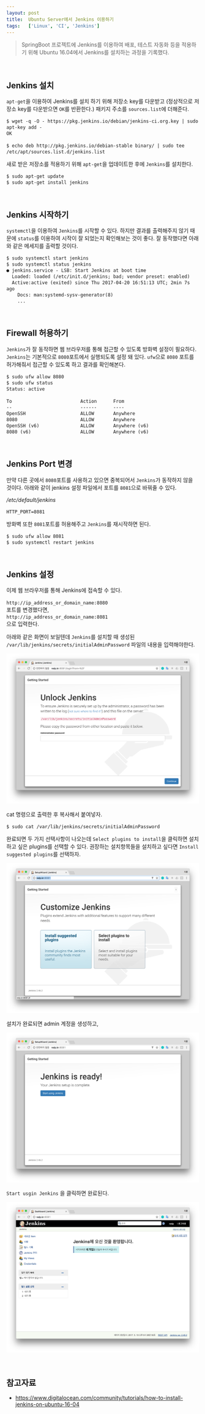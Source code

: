```yaml
---
layout: post
title:  Ubuntu Server에서 Jenkins 이용하기
tags:   ['Linux', 'CI', 'Jenkins']
---
```


> SpringBoot 프로젝트에 Jenkins를 이용하여 배포, 테스트 자동화 등을 적용하기 위해 Ubuntu 16.04에서 Jenkins를 설치하는 과정을 기록했다.

<br/>  

## Jenkins 설치    

`apt-get`을 이용하여 Jenkins를 설치 하기 위해 저장소 key를 다운받고 (정상적으로 저장소 key를 다운받으면 `OK`를 반환한다.) 패키지 주소를 `sources.list`에 더해준다.   

```
$ wget -q -O - https://pkg.jenkins.io/debian/jenkins-ci.org.key | sudo apt-key add -
OK

$ echo deb http://pkg.jenkins.io/debian-stable binary/ | sudo tee /etc/apt/sources.list.d/jenkins.list
```   

새로 받은 저장소를 적용하기 위해 `apt-get`을 업데이트한 후에 `Jenkins`를 설치한다.  

```
$ sudo apt-get update
$ sudo apt-get install jenkins
```  

<br/>  

## Jenkins 시작하기  

`systemctl`을 이용하여 `Jenkins`를 시작할 수 있다. 하지만 결과를 출력해주지 않기 때문에 `status`를 이용하여 시작이 잘 되었는지 확인해보는 것이 좋다. 잘 동작했다면 아래와 같은 메세지를 출력할 것이다.  

```
$ sudo systemctl start jenkins
$ sudo systemctl status jenkins
● jenkins.service - LSB: Start Jenkins at boot time
  Loaded: loaded (/etc/init.d/jenkins; bad; vendor preset: enabled)
  Active:active (exited) since Thu 2017-04-20 16:51:13 UTC; 2min 7s ago
    Docs: man:systemd-sysv-generator(8)
    ...
```   

<br/>  

## Firewall 허용하기   

`Jenkins`가 잘 동작하면 웹 브라우저를 통해 접근할 수 있도록 방화벽 설정이 필요하다. `Jenkins`는 기본적으로 `8080`포트에서 실행되도록 설정 돼 있다. `ufw`으로 `8080` 포트를 허가해줘서 접근할 수 있도록 하고 결과를 확인해본다.  

```
$ sudo ufw allow 8080
$ sudo ufw status
Status: active

To                         Action      From
--                         ------      ----
OpenSSH                    ALLOW       Anywhere
8080                       ALLOW       Anywhere
OpenSSH (v6)               ALLOW       Anywhere (v6)
8080 (v6)                  ALLOW       Anywhere (v6)
```   

<br/>  

## Jenkins Port 변경  

만약 다른 곳에서 `8080`포트를 사용하고 있으면 중복되어서 `Jenkins`가 동작하지 않을 것이다. 아래와 같이 jenkins 설정 파일에서 포트를 `8081`으로 바꿔줄 수 있다.  

_/etc/default/jenkins_   

```
HTTP_PORT=8081
```    

방화벽 또한 `8081`포트를 허용해주고 `Jenkins`를 재시작하면 된다.  

```
$ sudo ufw allow 8081
$ sudo systemctl restart jenkins
```  

<br/>  

## Jenkins 설정  

이제 웹 브라우저를 통해 Jenkins에 접속할 수 있다.  

`http://ip_address_or_domain_name:8080`    
포트를 변경했다면,  
`http://ip_address_or_domain_name:8081`  
으로 입력한다.  

아래와 같은 화면이 보일텐데 `Jenkins`를 설치할 때 생성된  `/var/lib/jenkins/secrets/initialAdminPassword` 파일의 내용을 입력해야한다.

![unlock](/images/ubuntu-jenkins/unlock.png)  

cat 명령으로 출력한 후 복사해서 붙여넣자.   

```
$ sudo cat /var/lib/jenkins/secrets/initialAdminPassword
```  

완료되면 두 가지 선택사항이 나오는데 `Select plugins to install`을 클릭하면 설치하고 싶은 plugins를 선택할 수 있다. 권장하는 설치항목들을 설치하고 싶다면 `Install suggested plugins`를 선택하자.  

![customize](/images/ubuntu-jenkins/customize.png)   

설치가 완료되면 admin 계정을 생성하고,  

![ready](/images/ubuntu-jenkins/ready.png)  

`Start usgin Jenkins` 을 클릭하면 완료된다.      

![result](/images/ubuntu-jenkins/result.png)  

<br/>  

## 참고자료  

- <https://www.digitalocean.com/community/tutorials/how-to-install-jenkins-on-ubuntu-16-04>  

